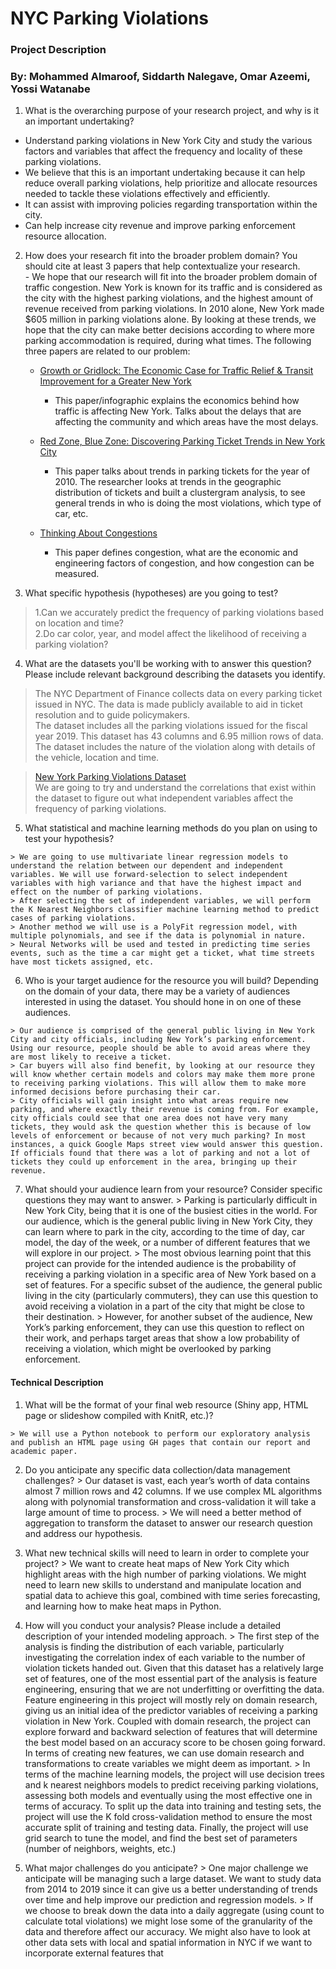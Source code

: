 # NYC Parking Violations
### Project Description
### By: Mohammed Almaroof, Siddarth Nalegave, Omar Azeemi, Yossi Watanabe

1.   What is the overarching purpose of your research project, and why is it an important undertaking?
  -   Understand parking violations in New York City and study the various factors and variables that affect the frequency and locality of these parking violations.
  -   We believe that this is an important undertaking because it can help reduce overall parking violations, help prioritize and allocate resources needed to tackle these violations effectively and efficiently.
  -   It can assist with improving policies regarding transportation within the city.
  -   Can help increase city revenue and improve parking enforcement resource allocation.
    

  

2.   How does your research fit into the broader problem domain? You should cite at least 3 papers that help contextualize your research.  
    -   We hope that our research will fit into the broader problem domain of traffic congestion. New York is known for its traffic and is considered as the city with the highest parking violations, and the highest amount of revenue received from parking violations. In 2010 alone, New York made $605 million in parking violations alone. By looking at these trends, we hope that the city can make better decisions according to where more parking accommodation is required, during what times. The following three papers are related to our problem:
	    

		-   [Growth or Gridlock: The Economic Case for Traffic Relief & Transit Improvement for a Greater New York](http://www.pfnyc.org/reports/GrowthGridlock_4pg.pdf)
		    
			-   This paper/infographic explains the economics behind how traffic is affecting New York. Talks about the delays that are affecting the community and which areas have the most delays.
		    

		-   [Red Zone, Blue Zone: Discovering Parking Ticket Trends in New York City](https://sites.temple.edu/samackerman/files/2012/10/NYC_parking_Samuel_Ackerman5.pdf)
		     
			-   This paper talks about trends in parking tickets for the year of 2010. The researcher looks at trends in the geographic distribution of tickets and built a clustergram analysis, to see general trends in who is doing the most violations, which type of car, etc.
		    

		-   [Thinking About Congestions](http://www.streetsblog.org/wp-content/uploads/2015/09/Steer-Davies-Gleave-Congestion-Analysis.pdf)
			    
			-   This paper defines congestion, what are the economic and engineering factors of congestion, and how congestion can be measured.
    


3.   What specific hypothesis (hypotheses) are you going to test?
> 1.Can we accurately predict the frequency of parking violations based on location and time?    
> 2.Do car color, year, and model affect the likelihood of receiving a parking violation?
    
4.    What are the datasets you'll be working with to answer this question? Please include relevant background describing the datasets you identify.
> The NYC Department of Finance collects data on every parking ticket issued in NYC. The data is made publicly available to aid in ticket resolution and to guide policymakers.	    
> The dataset includes all the parking violations issued for the fiscal year 2019. This dataset has 43 columns and 6.95 million rows of data. The dataset includes the nature of the violation along with details of the vehicle, location and time.  &nbsp;

> [New York Parking Violations Dataset](https://data.cityofnewyork.us/City-Government/Parking-Violations-Issued-Fiscal-Year-2019/pvqr-7yc4)  
> We are going to try and understand the correlations that exist within the dataset to figure out what independent variables affect the frequency of parking violations.
    

  

5.   What statistical and machine learning methods do you plan on using to test your hypothesis?
    

	> We are going to use multivariate linear regression models to understand the relation between our dependent and independent variables. We will use forward-selection to select independent variables with high variance and that have the highest impact and effect on the number of parking violations.
	> After selecting the set of independent variables, we will perform the K Nearest Neighbors classifier machine learning method to predict cases of parking violations.
	> Another method we will use is a PolyFit regression model, with multiple polynomials, and see if the data is polynomial in nature.
	> Neural Networks will be used and tested in predicting time series events, such as the time a car might get a ticket, what time streets have most tickets assigned, etc.
  
6.   Who is your target audience for the resource you will build? Depending on the domain of your data, there may be a variety of audiences interested in using the dataset. You should hone in on one of these audiences.
    

	> Our audience is comprised of the general public living in New York City and city officials, including New York’s parking enforcement. Using our resource, people should be able to avoid areas where they are most likely to receive a ticket. 
	> Car buyers will also find benefit, by looking at our resource they will know whether certain models and colors may make them more prone to receiving parking violations. This will allow them to make more informed decisions before purchasing their car. 
	> City officials will gain insight into what areas require new parking, and where exactly their revenue is coming from. For example, city officials could see that one area does not have very many tickets, they would ask the question whether this is because of low levels of enforcement or because of not very much parking? In most instances, a quick Google Maps street view would answer this question. If officials found that there was a lot of parking and not a lot of tickets they could up enforcement in the area, bringing up their revenue.
    

  

7.   What should your audience learn from your resource? Consider specific questions they may want to answer.
	> Parking is particularly difficult in New York City, being that it is one of the busiest cities in the world. For our audience, which is the general public living in New York City, they can learn where to park in the city, according to the time of day, car model, the day of the week, or a number of different features that we will explore in our project. 
	> The most obvious learning point that this project can provide for the intended audience is the probability of receiving a parking violation in a specific area of New York based on a set of features. For a specific subset of the audience, the general public living in the city (particularly commuters), they can use this question to avoid receiving a violation in a part of the city that might be close to their destination. 
	> However, for another subset of the audience, New York’s parking enforcement, they can use this question to reflect on their work, and perhaps target areas that show a low probability of receiving a violation, which might be overlooked by parking enforcement.
    

  
  
  

#### Technical Description

1.   What will be the format of your final web resource (Shiny app, HTML page or slideshow compiled with KnitR, etc.)?
    
	> We will use a Python notebook to perform our exploratory analysis and publish an HTML page using GH pages that contain our report and academic paper.

2.   Do you anticipate any specific data collection/data management challenges?
	> Our dataset is vast, each year’s worth of data contains almost 7 million rows and 42 columns. If we use complex ML algorithms along with polynomial transformation and cross-validation it will take a large amount of time to process.
	> We will need a better method of aggregation to transform the dataset to answer our research question and address our hypothesis.
    

3.   What new technical skills will need to learn in order to complete your project?
	> We want to create heat maps of New York City which highlight areas with the high number of parking violations. We might need to learn new skills to understand and manipulate location and spatial data to achieve this goal, combined with time series forecasting, and learning how to make heat maps in Python.
    

4.   How will you conduct your analysis? Please include a detailed description of your intended modeling approach.
	> The first step of the analysis is finding the distribution of each variable, particularly investigating the correlation index of each variable to the number of violation tickets handed out. Given that this dataset has a relatively large set of features, one of the most essential part of the analysis is feature engineering, ensuring that we are not underfitting or overfitting the data. Feature engineering in this project will mostly rely on domain research, giving us an initial idea of the predictor variables of receiving a parking violation in New York. Coupled with domain research, the project can explore forward and backward selection of features that will determine the best model based on an accuracy score to be chosen going forward. In terms of creating new features, we can use domain research and transformations to create variables we might deem as important.
	> In terms of the machine learning models, the project will use decision trees and k nearest neighbors models to predict receiving parking violations, assessing both models and eventually using the most effective one in terms of accuracy. To split up the data into training and testing sets, the project will use the K fold cross-validation method to ensure the most accurate split of training and testing data. Finally, the project will use grid search to tune the model, and find the best set of parameters (number of neighbors, weights, etc.)
    

5.   What major challenges do you anticipate? 
	> One major challenge we anticipate will be managing such a large dataset. We want to study data from 2014 to 2019 since it can give us a better understanding of trends over time and help improve our prediction and regression models.
	> If we choose to break down the data into a daily aggregate (using count to calculate total violations) we might lose some of the granularity of the data and therefore affect our accuracy. We might also have to look at other data sets with local and spatial information in NYC if we want to incorporate external features that
